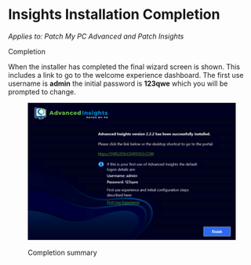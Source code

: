 # Insights Installation Completion

_Applies to: Patch My PC Advanced and Patch Insights_

Completion

When the installer has completed the final wizard screen is shown. This includes a link to go to the welcome experience dashboard. The first use username is **admin** the initial password is **123qwe** which you will be prompted to change.

<figure><img src="../../_images/gitbook/image (705).png" alt=""><figcaption><p>Completion summary</p></figcaption></figure>
